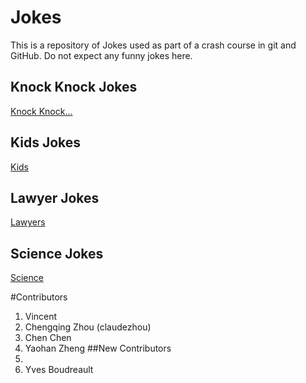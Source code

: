 # Jokes
This is a repository of Jokes used as part of a crash course in git and GitHub.
Do not expect any funny jokes here.

## Knock Knock Jokes
[Knock Knock...](KnockKnock/content.md)

## Kids Jokes
[Kids](Kids/content.md)

## Lawyer Jokes
[Lawyers](Lawyers/content.md)

## Science Jokes
[Science](Science/content.md)

#Contributors
1. Vincent
2. Chengqing Zhou (claudezhou)
3. Chen Chen
4. Yaohan Zheng
##New Contributors
1. 
2. Yves Boudreault


